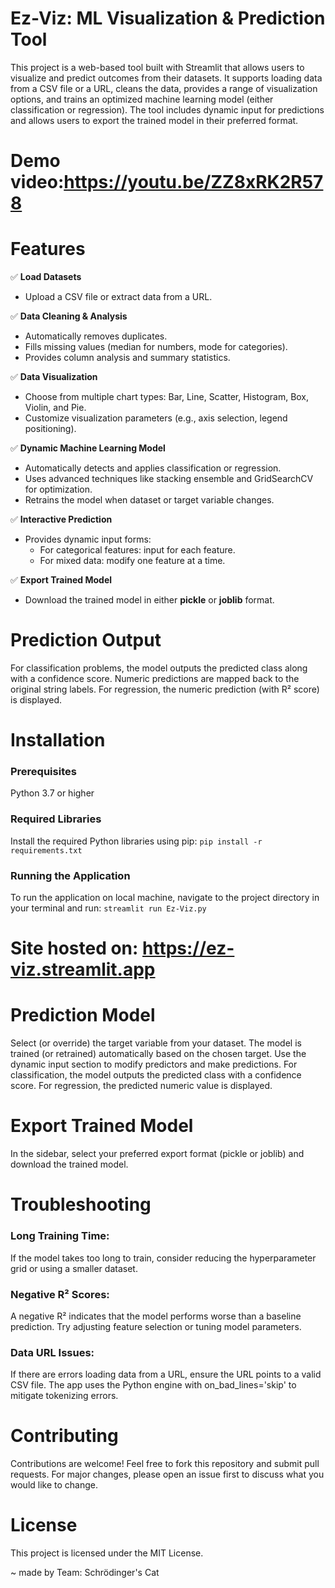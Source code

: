 # Ez-Viz: ML Visualization & Prediction Tool
This project is a web-based tool built with Streamlit that allows users to visualize and predict outcomes from their datasets. It supports loading data from a CSV file or a URL, cleans the data, provides a range of visualization options, and trains an optimized machine learning model (either classification or regression). The tool includes dynamic input for predictions and allows users to export the trained model in their preferred format.

# Demo video:https://youtu.be/ZZ8xRK2R578

# Features
✅ **Load Datasets**
- Upload a CSV file or extract data from a URL.

✅ **Data Cleaning & Analysis**
- Automatically removes duplicates.
- Fills missing values (median for numbers, mode for categories).
- Provides column analysis and summary statistics.

✅ **Data Visualization**
- Choose from multiple chart types: Bar, Line, Scatter, Histogram, Box, Violin, and Pie.
- Customize visualization parameters (e.g., axis selection, legend positioning).

✅ **Dynamic Machine Learning Model**
- Automatically detects and applies classification or regression.
- Uses advanced techniques like stacking ensemble and GridSearchCV for optimization.
- Retrains the model when dataset or target variable changes.

✅ **Interactive Prediction**
- Provides dynamic input forms:
   - For categorical features: input for each feature.
   - For mixed data: modify one feature at a time.

✅ **Export Trained Model**
- Download the trained model in either **pickle** or **joblib** format.

# Prediction Output
For classification problems, the model outputs the predicted class along with a confidence score. Numeric predictions are mapped back to the original string labels.
For regression, the numeric prediction (with R² score) is displayed.

# Installation
### Prerequisites
Python 3.7 or higher

### Required Libraries
Install the required Python libraries using pip:
`pip install -r requirements.txt`

### Running the Application
To run the application on local machine, navigate to the project directory in your terminal and run:
`streamlit run Ez-Viz.py`

# Site hosted on: https://ez-viz.streamlit.app

# Prediction Model

Select (or override) the target variable from your dataset.
The model is trained (or retrained) automatically based on the chosen target.
Use the dynamic input section to modify predictors and make predictions.
For classification, the model outputs the predicted class with a confidence score. For regression, the predicted numeric value is displayed.

# Export Trained Model
In the sidebar, select your preferred export format (pickle or joblib) and download the trained model.

# Troubleshooting
### Long Training Time:
If the model takes too long to train, consider reducing the hyperparameter grid or using a smaller dataset.

### Negative R² Scores:
A negative R² indicates that the model performs worse than a baseline prediction. Try adjusting feature selection or tuning model parameters.

### Data URL Issues:
If there are errors loading data from a URL, ensure the URL points to a valid CSV file. The app uses the Python engine with on_bad_lines='skip' to mitigate tokenizing errors.

# Contributing
Contributions are welcome! Feel free to fork this repository and submit pull requests. For major changes, please open an issue first to discuss what you would like to change.

# License
This project is licensed under the MIT License.

~ made by Team: Schrödinger's Cat

